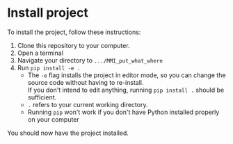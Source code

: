 # Install project
To install the project, follow these instructions:
1. Clone this repository to your computer. 
1. Open a terminal
2. Navigate your directory to `.../MMI_put_what_where`
3. Run `pip install -e .`
   - The `-e` flag installs the project in editor mode, so you can change the source code without having to re-install. <br>
     If you don't intend to edit anything, running `pip install .` should be sufficient.
   - `.` refers to your current working directory.
   - Running `pip` won't work if you don't have Python installed properly on your computer

You should now have the project installed.
